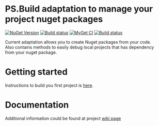 # PS.Build adaptation to manage your project nuget packages
[![NuGet Version](https://img.shields.io/nuget/v/PS.Build.Nuget.svg?label=master+nuget)](https://www.nuget.org/packages?q=PS.Build.Nuget)
[![Build status](https://ci.appveyor.com/api/projects/status/ur6psdnxcljqnbxq?svg=true)](https://ci.appveyor.com/project/BlackGad/ps-build-nuget)
[![MyGet CI](https://img.shields.io/myget/ps-projects/vpre/ps.build.nuget.svg?label=CI+nuget)](https://www.myget.org/gallery/ps-projects)
[![Build status](https://ci.appveyor.com/api/projects/status/ok5hydixhinsm9rt?svg=true)](https://ci.appveyor.com/project/BlackGad/ps-build-nuget-oohdo)

Current adaptation allows you to create Nuget packages from your code. Also contains methods to easily debug local projects that has dependency from your nuget package.

# Getting started
Instructions to build you first project is [here](https://github.com/BlackGad/PS.Build.Nuget/wiki/Hello-World). 

# Documentation
Additional information could be found at project [wiki page](https://github.com/BlackGad/PS.Build.Nuget/wiki)
